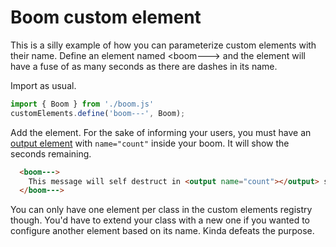 <h1>Boom custom element</h1>

This is a silly example of how you can parameterize custom elements with their name. Define an element named &lt;boom---&gt; and the element will have a fuse of as many seconds as there are dashes in its name.

Import as usual.

```js
import { Boom } from './boom.js'
customElements.define('boom---', Boom);
```

Add the element. For the sake of informing your users, you must have an [output element](https://developer.mozilla.org/en-US/docs/Web/HTML/Element/output) with `name="count"` inside your boom. It will show the seconds remaining.

```html
  <boom--->
    This message will self destruct in <output name="count"></output> seconds.
  </boom--->
```

You can only have one element per class in the custom elements registry though. You'd have to extend your class with a new one if you wanted to configure another element based on its name. Kinda defeats the purpose.